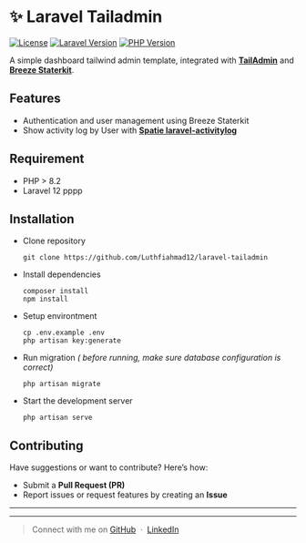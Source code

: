 # ✨ Laravel Tailadmin

[![License](https://img.shields.io/badge/license-MIT-blue.svg)](LICENSE.md)
[![Laravel Version](https://img.shields.io/badge/Laravel-^12.0-red.svg)](https://laravel.com/) [![PHP Version](https://img.shields.io/badge/PHP-^8.2-blue.svg)](https://www.php.net/)

A simple dashboard tailwind admin template, integrated with [**TailAdmin**](https://tailadmin.com/) and [**Breeze Staterkit**](https://laravel.com/docs/11.x/starter-kits#laravel-breeze).

## Features

-   Authentication and user management using Breeze Staterkit
-   Show activity log by User with [**Spatie laravel-activitylog**](https://spatie.be/docs/laravel-activitylog/v4/introduction)

## Requirement

-   PHP > 8.2
-   Laravel 12 pppp

## Installation

-   Clone repository

    ```
    git clone https://github.com/Luthfiahmad12/laravel-tailadmin
    ```

-   Install dependencies

    ```
    composer install
    npm install
    ```

-   Setup environtment

    ```
    cp .env.example .env
    php artisan key:generate
    ```

-   Run migration _( before running, make sure database configuration is correct)_

    ```
    php artisan migrate
    ```

-   Start the development server
    ```
    php artisan serve
    ```

## Contributing

Have suggestions or want to contribute? Here’s how:

-   Submit a **Pull Request (PR)**
-   Report issues or request features by creating an **Issue**

---

---

> Connect with me on [GitHub](https://github.com/luthfiahmad12) &nbsp;&middot;&nbsp; [LinkedIn](https://www.linkedin.com/in/luthfi-afif12/)
